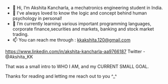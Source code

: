 - 👋 Hi, I’m Akshita Kancharla, a mechatronics engineering student in India.
- 👀 I've always loved to know the logic and concept behind human psychology in personal!
- 🌱 I’m currently learning various important programming languages, corporate finance,securities and markets, banking and stock market trading. 
- 📫 You can reach me through : kkakshita.120@gmail.com

https://www.linkedin.com/in/akshita-kancharla-aa9766187
Twitter - @Akshita_KK

That was a small intro to WHO I AM, and my CURRENT SMALL GOAL.

Thanks for reading and letting me reach out to you ^_^

<!---
Akshita1210/Akshita1210 is a ✨ special ✨ repository because its `README.md` (this file) appears on your GitHub profile.
You can click the Preview link to take a look at your changes.
--->
